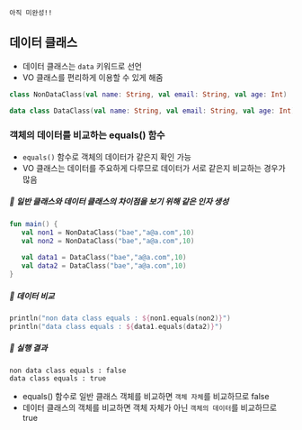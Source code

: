 `아직 미완성!!`
## 데이터 클래스
* 데이터 클래스는 `data` 키워드로 선언
* VO 클래스를 편리하게 이용할 수 있게 해줌  
```kotlin
class NonDataClass(val name: String, val email: String, val age: Int)

data class DataClass(val name: String, val email: String, val age: Int)
```
### 객체의 데이터를 비교하는 equals() 함수  
* `equals()` 함수로 객체의 데이터가 같은지 확인 가능
* VO 클래스는 데이터를 주요하게 다루므로 데이터가 서로 같은지 비교하는 경우가 많음

##### 🐼 일반 클래스와 데이터 클래스의 차이점을 보기 위해 같은 인자 생성
```kotlin
fun main() {
   val non1 = NonDataClass("bae","a@a.com",10)
   val non2 = NonDataClass("bae","a@a.com",10)
   
   val data1 = DataClass("bae","a@a.com",10)
   val data2 = DataClass("bae","a@a.com",10)
}
```
##### 🐼 데이터 비교
```kotlin
println("non data class equals : ${non1.equals(non2)}")
println("data class equals : ${data1.equals(data2)}")
```
##### 🐼 실행 결과
```
non data class equals : false
data class equals : true
```
* equals() 함수로 일반 클래스 객체를 비교하면 `객체 자체`를 비교하므로 false
* 데이터 클래스의 객체를 비교하면 객체 자체가 아닌 `객체의 데이터`를 비교하므로 true
